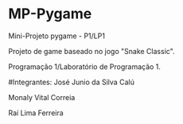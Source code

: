 # MP-Pygame
Mini-Projeto pygame - P1/LP1

Projeto de game baseado no jogo "Snake Classic".

Programação 1/Laboratório de Programação 1.


#Integrantes:
  José Junio da Silva Calú 

  Monaly Vital Correia

  Raí Lima Ferreira
